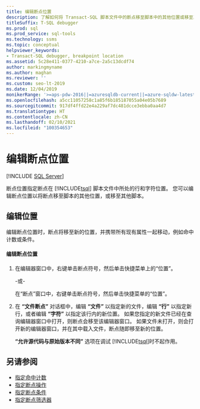 ```yaml
---
title: 编辑断点位置
description: 了解如何将 Transact-SQL 脚本文件中的断点移至脚本中的其他位置或移至其他脚本。
titleSuffix: T-SQL debugger
ms.prod: sql
ms.prod_service: sql-tools
ms.technology: ssms
ms.topic: conceptual
helpviewer_keywords:
- Transact-SQL debugger, breakpoint location
ms.assetid: 5c28e411-0377-4210-a7ce-2a5c13dcdf74
author: markingmyname
ms.author: maghan
ms.reviewer: ''
ms.custom: seo-lt-2019
ms.date: 12/04/2019
monikerRange: '>=aps-pdw-2016||=azuresqldb-current||=azure-sqldw-latest||>=sql-server-2016||>=sql-server-linux-2017||=azuresqldb-mi-current'
ms.openlocfilehash: a5cc11057258c1a85f6b185187055a04e05b7689
ms.sourcegitcommit: 917df4ffd22e4a229af7dc481dcce3ebba0aa4d7
ms.translationtype: HT
ms.contentlocale: zh-CN
ms.lasthandoff: 02/10/2021
ms.locfileid: "100354653"
---
```

# <a name="edit-a-breakpoint-location"></a>编辑断点位置

 [!INCLUDE [SQL Server](../../includes/applies-to-version/sqlserver.md)]

断点位置指定断点在 [!INCLUDE[tsql](../../includes/tsql-md.md)] 脚本文件中所处的行和字符位置。 您可以编辑断点位置以将断点移至脚本的其他位置，或移至其他脚本。

## <a name="editing-a-location"></a>编辑位置

编辑断点位置时，断点将移至新的位置，并携带所有现有属性一起移动，例如命中计数或条件。  

#### <a name="to-edit-a-breakpoint-location"></a>编辑断点位置

1. 在编辑器窗口中，右键单击断点符号，然后单击快捷菜单上的“位置”。  
  
     -或-  
  
     在“断点”窗口中，右键单击断点符号，然后单击快捷菜单的“位置”。  
  
2. 在 **“文件断点”** 对话框中，编辑 **“文件”** 以指定新的文件，编辑 **“行”** 以指定新行，或者编辑 **“字符”** 以指定该行内的新位置。 如果您指定的新文件已经在查询编辑器窗口中打开，则断点会移至该编辑器窗口。 如果文件未打开，则会打开新的编辑器窗口，并在其中载入文件，断点随即移至新的位置。  
  
     **“允许源代码与原始版本不同”** 选项在调试 [!INCLUDE[tsql](../../includes/tsql-md.md)]时不起作用。  
  
## <a name="see-also"></a>另请参阅

- [指定命中计数](./specify-a-hit-count.md)
- [指定断点操作](./specify-a-breakpoint-action.md)
- [指定断点条件](./specify-a-breakpoint-condition.md)
- [指定断点筛选器](./specify-a-breakpoint-filter.md)